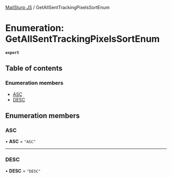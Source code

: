 [MailSlurp JS](../README.md) / GetAllSentTrackingPixelsSortEnum

# Enumeration: GetAllSentTrackingPixelsSortEnum

**`export`**

## Table of contents

### Enumeration members

- [ASC](GetAllSentTrackingPixelsSortEnum.md#asc)
- [DESC](GetAllSentTrackingPixelsSortEnum.md#desc)

## Enumeration members

### ASC

• **ASC** = `"ASC"`

___

### DESC

• **DESC** = `"DESC"`

